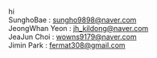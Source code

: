 hi  
SunghoBae : sungho9898@naver.com  
JeongWhan Yeon : jh_kildong@naver.com  
JeaJun Choi : wowns9179@naver.com  
Jimin Park : fermat308@gmail.com  
